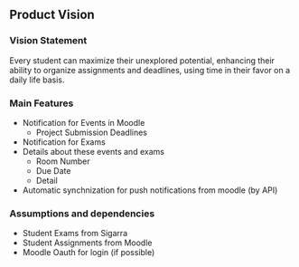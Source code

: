 ## Product Vision

### Vision Statement

Every student can maximize their unexplored potential, enhancing their ability to organize assignments and deadlines, using time in their favor on a daily life basis. 


### Main Features
- Notification for Events in Moodle 
    - Project Submission Deadlines
- Notification for Exams
- Details about these events and exams 
    - Room Number
    - Due Date
    - Detail
- Automatic synchnization for push notifications from moodle (by API)


### Assumptions and dependencies
- Student Exams from Sigarra 
- Student Assignments from Moodle
- Moodle Oauth for login (if possible)